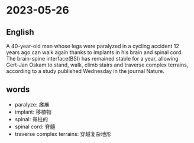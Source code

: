 # 2023-05-26

## English
A 40-year-old man whose legs were
paralyzed in a cycling accident 12 years ago
can walk again thanks to implants in his
brain and spinal cord. The brain-spine
interface(BSI) has remained stable for a
year, allowing Gert-Jan Oskam to stand,
walk, climb stairs and traverse complex
terrains, according to a study published
Wednesday in the journal Nature.


## words
* paralyze: 瘫痪
* implant: 移植物
* spinal: 脊柱的
* spinal cord: 脊髓
* traverse complex terrains: 穿越复杂地形
